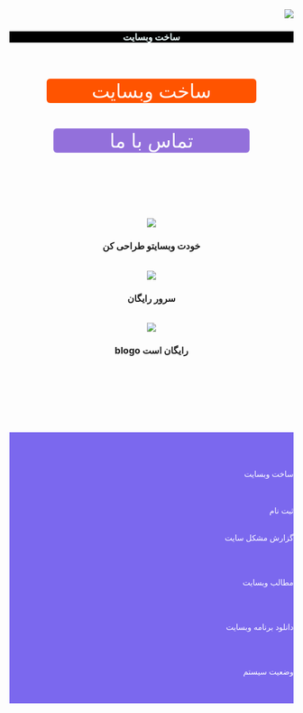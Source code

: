 <img  size=35 src="https://user-images.githubusercontent.com/77159072/126009207-e940ca64-fa1d-48f2-b1f8-caba73de8a4d.jpg" >

<script>
 

console.log("اگر شما برنامه نویس هستید به این وبسایت خوش آمدید ")






</script>


<html lang="fa-IR">
<head>













</head>


<body style="text-align: right;">
<title>ساخت وب سایت</title>
<center>
<h3 style="color:#F0FFFF; background-color:#000000;text-align: center;">ساخت وبسایت</h3>
<a/>
</center>
<br>

<br>

<div class="wrapper" style="text-align: center; " >
 



  <a href="blog.my.html" class="button" style="background-color:#FF5400; color:#FFFFFF;padding:1px 80px; text-decoration:none; display: inline-block; cursor: pointer; border-radius:6px; border:2px   text-align: center; font-size: 34px; ">ساخت وبسایت</a>

</div>
<br>
<div class="wrapper" style="text-align: center; " >
 



  <a href="#" class="button" style="background-color:#9370DB; color:#FFFFFF; padding:1px 100px; text-decoration:none; display: inline-block; cursor: pointer; border-radius:6px; border:2px  text-align: center; font-size: 34px; ">تماس با ما</a>


</div>




<main>





<br>

<br>
<br>

<br>

<br>

<br>

<center> 
<a href="dt.html">


<img src= "https://user-images.githubusercontent.com/77159072/125670662-bf4aad8f-004c-4a5f-88a0-4d60a81a66dc.jpg">
<br>
</a>

<h3>خودت وبسایتو طراحی کن</h3>
<br>

<a href="cv.html">
<img src= "https://user-images.githubusercontent.com/77159072/125669934-caa2cbab-61bd-4cd1-8c94-dd52b0a397ad.png">
<br>
</a>
<h3>سرور رایگان</h3>
<br>
<a href="lotbm.html">
<img src= "https://user-images.githubusercontent.com/77159072/125669434-95b9ce9d-4a25-42fa-a000-7513ef75b478.jpg">
<br>
</a>
<h3>blogo رایگان است</h3>
<br>


</center>





<footer>


</footer>

<br>

<br>
<br>

<br>
<br>

<br>
<div style="background-color:#7B68EE; text-align: right; ">
<br>
<br>
<br>  <a href="blog.my.html" style="color:#FFF; text-decoration:none;">


ساخت وبسایت 


</a>
<br>
<br>
<a href="blog.html" style="color:#FFF; text-decoration:none;">
ثبت نام

</a>
<br>
<br>

<a href="help.html" style="color:#FFF; text-decoration:none;">


 


گزارش مشکل سایت
</a>




<br>
<br>
<a href="ermas.html" style="color:#FFF; text-decoration:none;">

مطالب وبسایت




</a>
<br>
<br>
<a href="don12.html" style="color:#FFF; text-decoration:none;">

دانلود برنامه وبسایت 



</a>
<br>
<br>
<a href="https://assspt.github.io/status.blogo/" style="color:#FFF; text-decoration:none;">

 وضعیت سیستم



</a>

<br>
<br>
</div>
